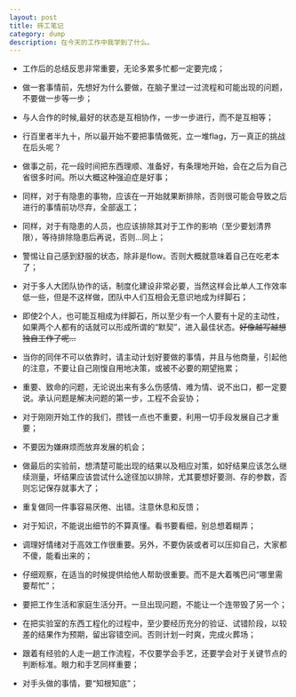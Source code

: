 ```yaml
---
layout: post
title: 砖工笔记
category: dump
description: 在今天的工作中我学到了什么。
---
```

* 工作后的总结反思非常重要，无论多累多忙都一定要完成；

* 做一套事情前，先想好为什么要做，在脑子里过一过流程和可能出现的问题，不要做一步等一步；

* 与人合作的时候,最好的状态是互相协作，一步一步进行，而不是互相等；

* 行百里者半九十，所以最开始不要把事情做死，立一堆flag，万一真正的挑战在后头呢？

* 做事之前，花一段时间把东西理顺、准备好，有条理地开始，会在之后为自己省很多时间。所以大概这种强迫症是好事；

* 同样，对于有隐患的事物，应该在一开始就果断排除，否则很可能会导致之后进行的事情前功尽弃，全部返工；

* 同样，对于有隐患的人员，也应该排除其对于工作的影响（至少要划清界限），等待排除隐患后再说，否则...同上；

* 警惕让自己感到舒服的状态，除非是flow。否则大概就意味着自己在吃老本了；

* 对于多人大团队协作的话，制度化建设非常必要，当然这样会比单人工作效率低一些，但是不这样做，团队中人们互相会无意识地成为绊脚石；

* 即使2个人，也可能互相成为绊脚石，所以至少有一个人要有十足的主动性，如果两个人都有的话就可以形成所谓的“默契”，进入最佳状态。<s>好像越写越想独自工作了呢...</s>

* 当你的同伴不可以依靠时，请主动计划好要做的事情，并且与他商量，引起他的注意，不要让自己刚愎自用地决策，或被不必要的期望拖累；

* 重要、致命的问题，无论说出来有多么伤感情、难为情、说不出口，都一定要说。承认问题是解决问题的第一步，工程不会妥协；

* 对于刚刚开始工作的我们，攒钱一点也不重要，利用一切手段发展自己才重要；

* 不要因为嫌麻烦而放弃发展的机会；

* 做最后的实验前，想清楚可能出现的结果以及相应对策，如好结果应该怎么继续测量，坏结果应该尝试什么途径加以排除，尤其要想好要测、存的参数，否则忘记保存就事大了；

* 重复做同一件事容易厌倦、出错。注意休息和反馈；

* 对于知识，不能说出细节的不算真懂。看书要看细，别总想着糊弄；

* 调理好情绪对于高效工作很重要。另外，不要伪装或者可以压抑自己，大家都不傻，能看出来的；

* 仔细观察，在适当的时候提供给他人帮助很重要。而不是大着嘴巴问“哪里需要帮忙”；

* 要把工作生活和家庭生活分开。一旦出现问题，不能让一个连带毁了另一个；

* 在把实验室的东西工程化的过程中，至少要经历充分的验证、试错阶段，以较差的结果作为预期，留出容错空间。否则计划一时爽，完成火葬场；

* 跟着有经验的人走一趟工作流程，不仅要学会手艺，还要学会对于关键节点的判断标准。眼力和手艺同样重要；

* 对手头做的事情，要“知根知底”；